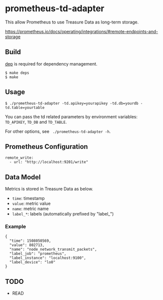 # prometheus-td-adapter

This allow Prometheus to use Treasure Data as long-term storage.

https://prometheus.io/docs/operating/integrations/#remote-endpoints-and-storage

## Build

[dep](https://github.com/golang/dep) is required for dependency management.

```
$ make deps
$ make
```

## Usage

```
$ ./prometheus-td-adapter -td.apikey=yourapikey -td.db=yourdb -td.table=yourtable
```

You can pass the td related parameters by environment variables: `TD_APIKEY`, `TD_DB` and `TD_TABLE`.

For other options, see ` ./prometheus-td-adapter -h`.

## Prometheus Configuration

```
remote_write:
  - url: "http://localhost:9201/write"
```

## Data Model

Metrics is stored in Treasure Data as below.

- `time`: timestamp
- `value`: metric value
- `name`: metric name
- `label_*`: labels (automatically prefixed by "label_")

### Example

```
{
  "time": 1508050569,
  "value": 802713,
  "name": "node_network_transmit_packets",
  "label_job": "prometheus",
  "label_instance": "localhost:9100",
  "label_device": "lo0"
}
```

## TODO

- READ
